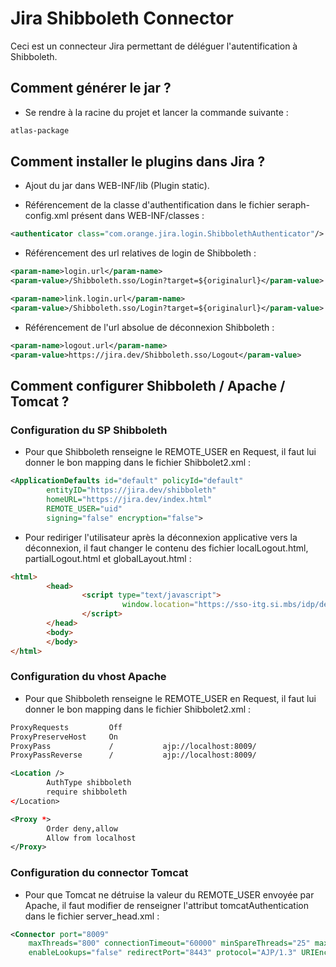 # Jira Shibboleth Connector

Ceci est un connecteur Jira permettant de déléguer l'autentification à Shibboleth. 

## Comment générer le jar ?

- Se rendre à la racine du projet et lancer la commande suivante :

```bash
atlas-package
```

## Comment installer le plugins dans Jira ?

- Ajout du jar dans WEB-INF/lib (Plugin static).

- Référencement de la classe d'authentification dans le fichier seraph-config.xml présent dans WEB-INF/classes :

```xml
<authenticator class="com.orange.jira.login.ShibbolethAuthenticator"/>
```
- Référencement des url relatives de login de Shibboleth :

```xml
<param-name>login.url</param-name>
<param-value>/Shibboleth.sso/Login?target=${originalurl}</param-value>
```

```xml
<param-name>link.login.url</param-name>
<param-value>/Shibboleth.sso/Login?target=${originalurl}</param-value>
```

- Référencement de l'url absolue de déconnexion Shibboleth :

```xml
<param-name>logout.url</param-name>
<param-value>https://jira.dev/Shibboleth.sso/Logout</param-value>
```

## Comment configurer Shibboleth / Apache / Tomcat ?

### Configuration du SP Shibboleth

- Pour que Shibboleth renseigne le REMOTE_USER en Request, il faut lui donner le bon mapping dans le fichier Shibbolet2.xml : 

```xml
<ApplicationDefaults id="default" policyId="default"
        entityID="https://jira.dev/shibboleth"
        homeURL="https://jira.dev/index.html"
        REMOTE_USER="uid"
        signing="false" encryption="false">
```

- Pour rediriger l'utilisateur après la déconnexion applicative vers la déconnexion, il faut changer le contenu des fichier localLogout.html, partialLogout.html et globalLayout.html :

```html
<html>
        <head>
                <script type="text/javascript">
                         window.location="https://sso-itg.si.mbs/idp/decoidp.jsp?url=https://jira.dev";
                </script>
        </head>
        <body>
        </body>
</html>
```

### Configuration du vhost Apache

- Pour que Shibboleth renseigne le REMOTE_USER en Request, il faut lui donner le bon mapping dans le fichier Shibbolet2.xml : 

```xml
ProxyRequests         Off
ProxyPreserveHost     On
ProxyPass             /           ajp://localhost:8009/
ProxyPassReverse      /           ajp://localhost:8009/

<Location />
        AuthType shibboleth
        require shibboleth
</Location>

<Proxy *>
        Order deny,allow
        Allow from localhost
</Proxy>
```

### Configuration du connector Tomcat

- Pour que Tomcat ne détruise la valeur du REMOTE_USER envoyée par Apache, il faut modifier de renseigner l'attribut tomcatAuthentication dans le fichier server_head.xml : 

```xml
<Connector port="8009"
	maxThreads="800" connectionTimeout="60000" minSpareThreads="25" maxSpareThreads="75"
    enableLookups="false" redirectPort="8443" protocol="AJP/1.3" URIEncoding="UTF-8" tomcatAuthentication="false" />
```